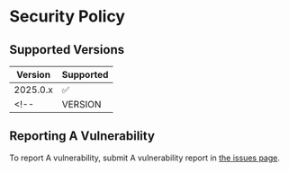 # Security Policy
## Supported Versions

| Version    | Supported          |
| ---------- | ------------------ |
| 2025.0.x   | :white_check_mark: |
<!--| VERSION | :x: |-->

## Reporting A Vulnerability
To report A vulnerability, submit A vulnerability report in [the issues page](https://github.com/Generalisk/WebDK/issues).
